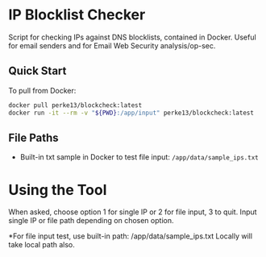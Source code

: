 # IP Blocklist Checker

Script for checking IPs against DNS blocklists, contained in Docker.
Useful for email senders and for Email Web Security analysis/op-sec.

## Quick Start
To pull from Docker:
```bash
docker pull perke13/blockcheck:latest
docker run -it --rm -v "${PWD}:/app/input" perke13/blockcheck:latest
```

## File Paths
- Built-in txt sample in Docker to test file input: `/app/data/sample_ips.txt`

# Using the Tool

When asked, choose option 1 for single IP or 2 for file input, 3 to quit.
Input single IP or file path depending on chosen option.

*For file input test, use built-in path: /app/data/sample_ips.txt
Locally will take local path also.
